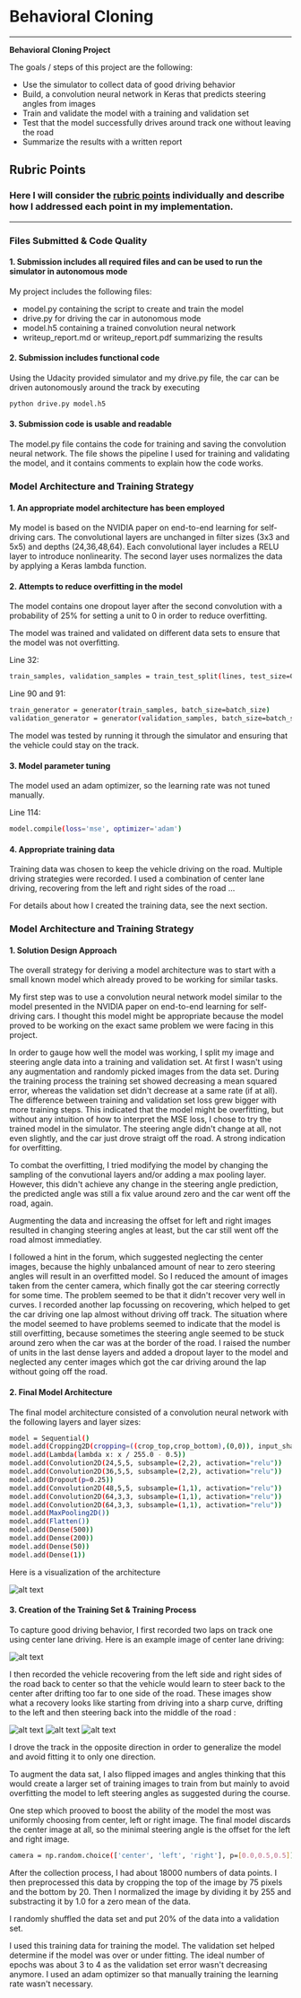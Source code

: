 # **Behavioral Cloning** 


---

**Behavioral Cloning Project**

The goals / steps of this project are the following:
* Use the simulator to collect data of good driving behavior
* Build, a convolution neural network in Keras that predicts steering angles from images
* Train and validate the model with a training and validation set
* Test that the model successfully drives around track one without leaving the road
* Summarize the results with a written report


[//]: # (Image References)

[image1]: ./examples/model.png "Model Visualization"
[image2]: ./examples/center.jpg "Center Driving"
[image3]: ./examples/recover1.png "Recovering. Drifting to left lane"
[image4]: ./examples/recover2.png "Recovering. Maximum left."
[image5]: ./examples/recover3.png "Recovering. Steering to the right"


## Rubric Points
### Here I will consider the [rubric points](https://review.udacity.com/#!/rubrics/432/view) individually and describe how I addressed each point in my implementation.  

---
### Files Submitted & Code Quality

#### 1. Submission includes all required files and can be used to run the simulator in autonomous mode

My project includes the following files:
* model.py containing the script to create and train the model
* drive.py for driving the car in autonomous mode
* model.h5 containing a trained convolution neural network 
* writeup_report.md or writeup_report.pdf summarizing the results

#### 2. Submission includes functional code
Using the Udacity provided simulator and my drive.py file, the car can be driven autonomously around the track by executing 
```sh
python drive.py model.h5
```

#### 3. Submission code is usable and readable

The model.py file contains the code for training and saving the convolution neural network. The file shows the pipeline I used for training and validating the model, and it contains comments to explain how the code works.

### Model Architecture and Training Strategy

#### 1. An appropriate model architecture has been employed

My model is based on the NVIDIA paper on end-to-end learning for self-driving cars.
The convolutional layers are unchanged in filter sizes (3x3 and 5x5) and depths (24,36,48,64). 
Each convolutional layer includes a RELU layer to introduce nonlinearity. 
The second layer uses normalizes the data by applying a Keras lambda function.


#### 2. Attempts to reduce overfitting in the model

The model contains one dropout layer after the second convolution with a probability of 25% for setting a unit to 0 in order to reduce overfitting.

The model was trained and validated on different data sets to ensure that the model was not overfitting.

Line 32:
```sh
train_samples, validation_samples = train_test_split(lines, test_size=0.2)

```

Line 90 and 91:
```sh
train_generator = generator(train_samples, batch_size=batch_size)
validation_generator = generator(validation_samples, batch_size=batch_size)
```

The model was tested by running it through the simulator and ensuring that the vehicle could stay on the track.

#### 3. Model parameter tuning

The model used an adam optimizer, so the learning rate was not tuned manually.

Line 114:
```sh
model.compile(loss='mse', optimizer='adam')
```

#### 4. Appropriate training data

Training data was chosen to keep the vehicle driving on the road. Multiple driving strategies were recorded. I used a combination of center lane driving, recovering from the left and right sides of the road ... 

For details about how I created the training data, see the next section. 

### Model Architecture and Training Strategy

#### 1. Solution Design Approach

The overall strategy for deriving a model architecture was to start with a small known model which already proved to be working for similar tasks.

My first step was to use a convolution neural network model similar to the model presented in the NVIDIA paper on end-to-end learning for self-driving cars. I thought this model might be appropriate because the model proved to be working on the exact same problem we were facing in this project. 

In order to gauge how well the model was working, I split my image and steering angle data into a training and validation set. At first I wasn't using any augmentation and randomly picked images from the data set. During the training process the training set showed decreasing a mean squared error, whereas the validation set didn't decrease at a same rate (if at all). The difference between training and validation set loss grew bigger with more training steps. This indicated that the model might be overfitting, but without any intuition of how to interpret the MSE loss, I chose to try the trained model in the simulator. The steering angle didn't change at all, not even slightly, and the car just drove straigt off the road. A strong indication for overfitting. 

To combat the overfitting, I tried modifying the model by changing the sampling of the convutional layers and/or adding a max pooling layer. However, this didn't achieve any change in the steering angle prediction, the predicted angle was still a fix value around zero and the car went off the road, again.

Augmenting the data and increasing the offset for left and right images resulted in changing steering angles at least, but the car still went off the road almost immediatley. 

I followed a hint in the forum, which suggested neglecting the center images, because the highly unbalanced amount of near to zero steering angles will result in an overfitted model. So I reduced the amount of images taken from the center camera, which finally got the car steering correctly for some time. The problem seemed to be that it didn't recover very well in curves. I recorded another lap focussing on recovering, which helped to get the car driving one lap almost without driving off track. The situation where the model seemed to have problems seemed to indicate that the model is still overfitting, because sometimes the steering angle seemed to be stuck around zero when the car was at the border of the road. I raised the number of units in the last dense layers and added a dropout layer to the model and neglected any center images which got the car driving around the lap without going off the road.


#### 2. Final Model Architecture

The final model architecture consisted of a convolution neural network with the following layers and layer sizes:

```sh
model = Sequential()
model.add(Cropping2D(cropping=((crop_top,crop_bottom),(0,0)), input_shape=(160,320,3)))
model.add(Lambda(lambda x: x / 255.0 - 0.5))
model.add(Convolution2D(24,5,5, subsample=(2,2), activation="relu"))
model.add(Convolution2D(36,5,5, subsample=(2,2), activation="relu"))
model.add(Dropout(p=0.25))
model.add(Convolution2D(48,5,5, subsample=(1,1), activation="relu"))
model.add(Convolution2D(64,3,3, subsample=(1,1), activation="relu"))
model.add(Convolution2D(64,3,3, subsample=(1,1), activation="relu"))
model.add(MaxPooling2D())
model.add(Flatten())
model.add(Dense(500))
model.add(Dense(200))
model.add(Dense(50))
model.add(Dense(1))
```

Here is a visualization of the architecture 

![alt text][image1]

#### 3. Creation of the Training Set & Training Process

To capture good driving behavior, I first recorded two laps on track one using center lane driving. Here is an example image of center lane driving:

![alt text][image2]

I then recorded the vehicle recovering from the left side and right sides of the road back to center so that the vehicle would learn to steer back to the center after drifting too far to one side of the road. These images show what a recovery looks like starting from driving into a sharp curve, drifting to the left and then steering back into the middle of the road :

![alt text][image3]
![alt text][image4]
![alt text][image5]

I drove the track in the opposite direction in order to generalize the model and avoid fitting it to only one direction.

To augment the data sat, I also flipped images and angles thinking that this would create a larger set of training images to train from but mainly to avoid overfitting the model to left steering angles as suggested during the course. 

One step which prooved to boost the ability of the model the most was uniformly choosing from center, left or right image. The final model discards the center image at all, so the minimal steering angle is the offset for the left and right image.

```sh
camera = np.random.choice(['center', 'left', 'right'], p=[0.0,0.5,0.5])
```

After the collection process, I had about 18000 numbers of data points. I then preprocessed this data by cropping the top of the image by 75 pixels and the bottom by 20. Then I normalized the image by dividing it by 255 and substracting it by 1.0 for a zero mean of the data. 

I randomly shuffled the data set and put 20% of the data into a validation set. 

I used this training data for training the model. The validation set helped determine if the model was over or under fitting. The ideal number of epochs was about 3 to 4 as the validation set error wasn't decreasing anymore. I used an adam optimizer so that manually training the learning rate wasn't necessary.

